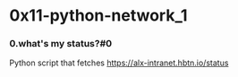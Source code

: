 # 0x11-python-network_1

### 0.what's my status?#0
Python script that fetches https://alx-intranet.hbtn.io/status
